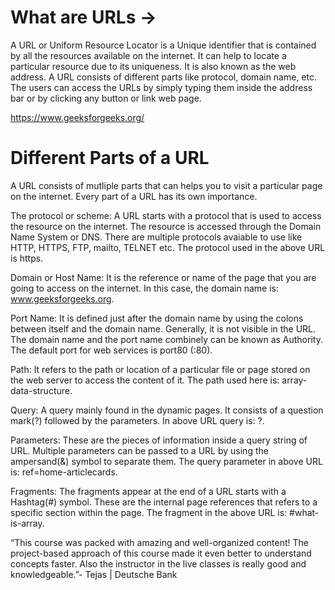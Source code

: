 # What are URLs ->

A URL or Uniform Resource Locator is a Unique identifier that is contained by all the resources available on the internet. It can help to locate a particular resource due to its uniqueness. It is also known as the web address. A URL consists of different parts like protocol, domain name, etc. The users can access the URLs by simply typing them inside the address bar or by clicking any button or link web page.

https://www.geeksforgeeks.org/

# Different Parts of a URL
A URL consists of mutliple parts that can helps you to visit a particular page on the internet. Every part of a URL has its own importance.

The protocol or scheme:
A URL starts with a protocol that is used to access the resource on the internet. The resource is accessed through the Domain Name System or DNS. There are multiple protocols avaiable to use like HTTP, HTTPS, FTP, mailto, TELNET etc. The protocol used in the above URL is https.

Domain or Host Name:
It is the reference or name of the page that you are going to access on the internet. In this case, the domain name is: www.geeksforgeeks.org.

Port Name:
It is defined just after the domain name by using the colons between itself and the domain name. Generally, it is not visible in the URL. The domain name and the port name combinely can be known as Authority. The default port for web services is port80 (:80).

Path:
It refers to the path or location of a particular file or page stored on the web server to access the content of it. The path used here is: array-data-structure.

Query:
A query mainly found in the dynamic pages. It consists of a question mark(?) followed by the parameters. In above URL query is: ?.

Parameters:
These are the pieces of information inside a query string of URL. Multiple parameters can be passed to a URL by using the ampersand(&) symbol to separate them. The query parameter in above URL is: ref=home-articlecards.

Fragments:
The fragments appear at the end of a URL starts with a Hashtag(#) symbol. These are the internal page references that refers to a specific section within the page. The fragment in the above URL is: #what-is-array.

“This course was packed with amazing and well-organized content! The project-based approach of this course made it even better to understand concepts faster. Also the instructor in the live classes is really good and knowledgeable.”- Tejas | Deutsche Bank